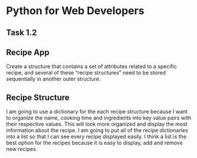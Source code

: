 # Python for Web Developers
## Task 1.2
## Recipe App
Create a structure that contains a set of attributes related to a specific recipe, and several of these “recipe structures” need to be stored sequentially in another outer structure.
## Recipe Structure
I am going to use a dictionary for the each recipe structure because I want to organize the name, cooking time and ingredients into key value pairs with their respective values. This will look more organized and display the most information about the recipe. 
I am going to put all of the recipe dictionaries into a list so that I can see every recipe displayed easily. I think a list is the best option for the recipes because it is easy to display, add and remove new recipes.